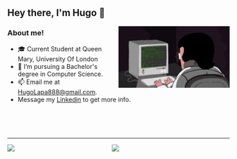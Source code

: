 ## Hey there, I'm Hugo 👋



<img align="right" width="50%" src="coding.gif" />

### About me!

- 🎓 Current Student at Queen Mary, University Of London 
- 📖 I’m pursuing a Bachelor's degree in Computer Science.
- 📫 Email me at [HugoLapa888@gmail.com](mailto:hugolapa888@gmail.com).
- Message my [Linkedin](https://www.linkedin.com/in/hugo-lapa) to get more info.

<br>
<br>
<br>
<hr>


<img align="left" width=47% src="https://github-readme-stats.vercel.app/api?username=H-Lapa&show_icons=true&theme=algolia"/>

<img align="left" width=39% src="https://github-readme-stats.vercel.app/api/top-langs/?username=H-Lapa&layout=compact&theme=algolia" />





